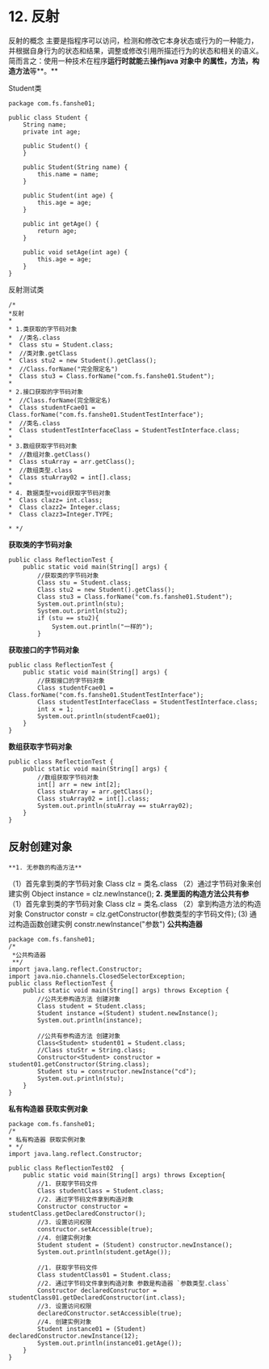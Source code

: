 # 12. 反射
反射的概念
主要是指程序可以访问，检测和修改它本身状态或行为的一种能力，并根据自身行为的状态和结果，调整或修改引用所描述行为的状态和相关的语义。
简而言之：使用一种技术在程序**运行时就能**去**操作java 对象中 的属性，方法，构造方法**等**。**

Student类

    package com.fs.fanshe01;
    
    public class Student {
        String name;
        private int age;
    
        public Student() {
        }
    
        public Student(String name) {
            this.name = name;
        }
    
        public Student(int age) {
            this.age = age;
        }
    
        public int getAge() {
            return age;
        }
    
        public void setAge(int age) {
            this.age = age;
        }
    }
    

反射测试类

    /*
    *反射
    *
    * 1.类获取的字节码对象
    *  //类名.class
    *  Class stu = Student.class;
    *  //类对象.getClass
    *  Class stu2 = new Student().getClass();
    *  //Class.forName("完全限定名")
    *  Class stu3 = Class.forName("com.fs.fanshe01.Student");
    *
    * 2.接口获取的字节码对象
    *  //Class.forName(完全限定名)
    *  Class studentFcae01 = Class.forName("com.fs.fanshe01.StudentTestInterface");
    *  //类名.class
    *  Class studentTestInterfaceClass = StudentTestInterface.class;
    *
    * 3.数组获取字节码对象
    *  //数组对象.getClass()
    *  Class stuArray = arr.getClass();
    *  //数组类型.class
    *  Class stuArray02 = int[].class;
    *
    * 4. 数据类型+void获取字节码对象
    *  Class clazz= int.class;
    *  Class clazz2= Integer.class;
    *  Class clazz3=Integer.TYPE;
    
    * */

**获取类的字节码对象**

    public class ReflectionTest {
        public static void main(String[] args) {
            //获取类的字节码对象
            Class stu = Student.class;
            Class stu2 = new Student().getClass();
            Class stu3 = Class.forName("com.fs.fanshe01.Student");
            System.out.println(stu);
            System.out.println(stu2);
            if (stu == stu2){
                System.out.println("一样的");
            }

**获取接口的字节码对象**

    public class ReflectionTest {
        public static void main(String[] args) {
            //获取接口的字节码对象
            Class studentFcae01 = Class.forName("com.fs.fanshe01.StudentTestInterface");
            Class studentTestInterfaceClass = StudentTestInterface.class;
            int x = 1;
            System.out.println(studentFcae01);
        }
    }

**数组获取字节码对象**

    public class ReflectionTest {
        public static void main(String[] args) {
            //数组获取字节码对象
            int[] arr = new int[2];
            Class stuArray = arr.getClass();
            Class stuArray02 = int[].class;
            System.out.println(stuArray == stuArray02);
        }
    }


## 反射创建对象

    **1. 无参数的构造方法**
  （1）首先拿到类的字节码对象
           Class clz = 类名.class
  （2）通过字节码对象来创建实例
            Object instance = clz.newInstance();
     **2. 类里面的构造方法公共有参**
        （1）首先拿到类的字节码对象
            Class clz = 类名.class
       （2）拿到构造方法的构造对象
             Constructor constr = clz.getConstructor(参数类型的字节码文件);
          (3) 通过构造函数创建实例
             constr.newInstance("参数")
**公共构造器**

    package com.fs.fanshe01;
    /*
     *公共构造器
     **/
    import java.lang.reflect.Constructor;
    import java.nio.channels.ClosedSelectorException;
    public class ReflectionTest {
        public static void main(String[] args) throws Exception {
            //公共无参构造方法 创建对象
            Class student = Student.class;
            Student instance =(Student) student.newInstance();
            System.out.println(instance);
            
            //公共有参构造方法 创建对象
            Class<Student> student01 = Student.class;
            //Class stuStr = String.class;
            Constructor<Student> constructor = student01.getConstructor(String.class);
            Student stu = constructor.newInstance("cd");
            System.out.println(stu);
        }
    }
    

**私有构造器 获取实例对象**

    package com.fs.fanshe01;
    /*
    * 私有构造器 获取实例对象
    * */
    import java.lang.reflect.Constructor;
    
    public class ReflectionTest02  {
        public static void main(String[] args) throws Exception{
            //1. 获取字节码文件
            Class studentClass = Student.class;
            //2. 通过字节码文件拿到构造对象
            Constructor constructor = studentClass.getDeclaredConstructor();
            //3. 设置访问权限
            constructor.setAccessible(true);
            //4. 创建实例对象
            Student student = (Student) constructor.newInstance();
            System.out.println(student.getAge());
            
            //1. 获取字节码文件
            Class studentClass01 = Student.class;
            //2. 通过字节码文件拿到构造对象 参数是构造器 `参数类型.class`
            Constructor declaredConstructor = studentClass01.getDeclaredConstructor(int.class);
            //3. 设置访问权限
            declaredConstructor.setAccessible(true);
            //4. 创建实例对象
            Student instance01 = (Student) declaredConstructor.newInstance(12);
            System.out.println(instance01.getAge());
        }
    }

